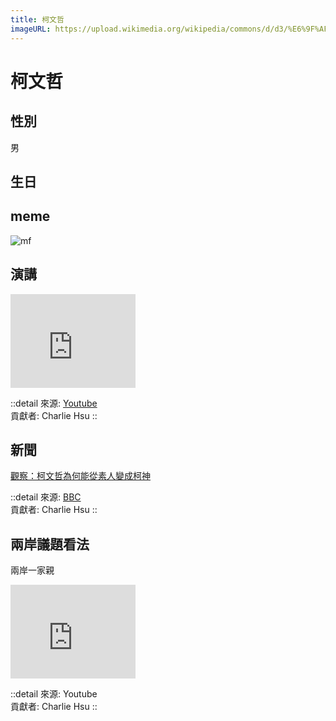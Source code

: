 ```yaml
---
title: 柯文哲
imageURL: https://upload.wikimedia.org/wikipedia/commons/d/d3/%E6%9F%AF%E6%96%87%E5%93%B2_IMG_9322-1_%2814300234412%29_%28cropped%29.jpg
---
```


# 柯文哲

## 性別

男

## 生日

## meme
![mf](https://memeprod.sgp1.digitaloceanspaces.com/user-wtf/1622120852746.jpg)

## 演講
<iframe width="200" src="https://www.youtube.com/embed/eATW6ah3RFM" title="YouTube video player" frameborder="0" allow="accelerometer; autoplay; clipboard-write; encrypted-media; gyroscope; picture-in-picture; web-share" allowfullscreen></iframe>

::detail
來源: [Youtube](https://www.youtube.com/embed/eATW6ah3RFM)
<br>
貢獻者: Charlie Hsu
::

## 新聞
[觀察：柯文哲為何能從素人變成柯神](https://www.bbc.com/zhongwen/trad/china/2014/11/141127_ana_taiwan_election_ke)

::detail
來源: [BBC](https://www.bbc.com/zhongwen/trad/china/2014/11/141127_ana_taiwan_election_ke)
<br>
貢獻者: Charlie Hsu
::

## 兩岸議題看法
兩岸一家親
<iframe width="200" src="https://www.youtube.com/embed/WN4OJlYImc8" title="YouTube video player" frameborder="0" allow="accelerometer; autoplay; clipboard-write; encrypted-media; gyroscope; picture-in-picture; web-share" allowfullscreen></iframe>

::detail
來源: Youtube
<br>
貢獻者: Charlie Hsu
::